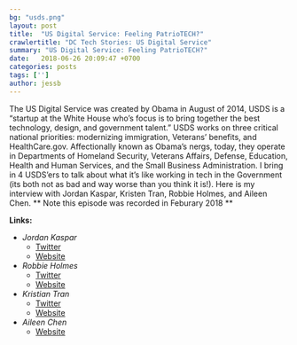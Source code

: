 ```yaml
---
bg: "usds.png"
layout: post
title:  "US Digital Service: Feeling PatrioTECH?"
crawlertitle: "DC Tech Stories: US Digital Service"
summary: "US Digital Service: Feeling PatrioTECH?"
date:   2018-06-26 20:09:47 +0700
categories: posts
tags: ['']
author: jessb
---
```


<p class="no-margin">The US Digital Service was created by Obama in August of 2014, USDS is a “startup at the White House  who’s focus is to bring together the best technology, design, and government talent.” USDS works on three critical national priorities: modernizing immigration, Veterans’ benefits, and HealthCare.gov.  Affectionally known as Obama’s nergs, today, they operate in Departments of Homeland Security, Veterans Affairs, Defense, Education, Health and Human Services, and the Small Business Administration.  I bring in 4 USDS’ers to talk about what it’s like working in tech in the Government (its both not as bad and way worse than you think it is!). Here is my interview with Jordan Kaspar, Kristen Tran, Robbie Holmes, and Aileen Chen. ** Note this episode was recorded in Feburary 2018 **</p>
<script src="https://www.buzzsprout.com/108546/733278-us-digital-service-feeling-patriotech.js?player=small" type="text/javascript" charset="utf-8"></script>

<p>
  <strong>Links:</strong> 
  <ul>
    <li>
      <i>Jordan Kaspar</i>
        <ul>
          <li><a href="https://twitter.com/jakerella">Twitter</a></li>
          <li><a href="https://jordankasper.com/ ">Website</a></li>
        </ul>
    </li>
    <li>
      <i>Robbie Holmes</i>
        <ul>
          <li><a href="https://twitter.com/RobbieTheGeek">Twitter</a></li>
          <li><a href="https://about.me/robbiethegeek">Website</a></li>
        </ul>
    </li>
    <li>
      <i>Kristian Tran</i>
        <ul>
          <li><a href="https://twitter.com/ktran13">Twitter</a></li>
          <li><a href="https://www.linkedin.com/in/kristiantran/">Website</a></li>
        </ul>
    </li>
    <li>
      <i>Aileen Chen</i>
        <ul>
          <li><a href="https://www.linkedin.com/in/aileen-chen-a6aab062/">Website</a></li>
        </ul>
    </li>
  </ul>
</p> 

